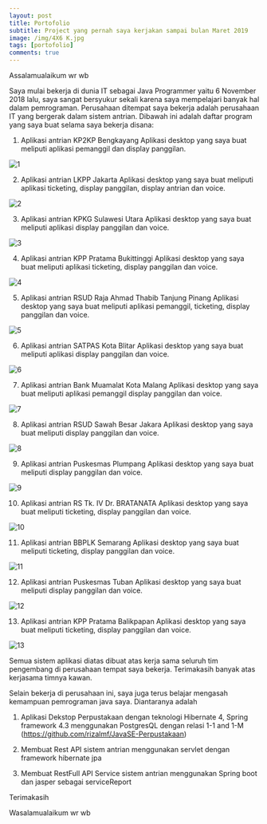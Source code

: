 ```yaml
---
layout: post
title: Portofolio
subtitle: Project yang pernah saya kerjakan sampai bulan Maret 2019
image: /img/4X6 K.jpg
tags: [portofolio]
comments: true
---
```

Assalamualaikum wr wb


Saya mulai bekerja di dunia IT sebagai Java Programmer yaitu 6 November 2018 lalu, saya sangat bersyukur sekali karena saya mempelajari banyak hal dalam pemrograman. Perusahaan ditempat saya bekerja adalah perusahaan IT yang bergerak dalam sistem antrian. Dibawah ini adalah daftar program yang saya buat selama saya bekerja disana:

1. Aplikasi antrian KP2KP Bengkayang
Aplikasi desktop yang saya buat meliputi aplikasi pemanggil dan display panggilan.

 ![1](port/1.JPG)		 

2. Aplikasi antrian LKPP Jakarta
Aplikasi desktop yang saya buat meliputi aplikasi ticketing, display panggilan, display antrian dan voice.

 ![2](port/2.JPG)	

3.  Aplikasi antrian KPKG Sulawesi Utara
Aplikasi desktop yang saya buat meliputi aplikasi display panggilan dan voice. 

 ![3](port/3.JPG)	

4.  Aplikasi antrian KPP Pratama Bukittinggi
Aplikasi desktop yang saya buat meliputi aplikasi ticketing, display panggilan dan voice. 
 	 
 ![4](port/4.jpg)	

5. Aplikasi antrian RSUD Raja Ahmad Thabib Tanjung Pinang
Aplikasi desktop yang saya buat meliputi aplikasi pemanggil, ticketing, display panggilan dan voice.

 ![5](port/5.jpg)	

6. Aplikasi antrian SATPAS Kota Blitar
Aplikasi desktop yang saya buat meliputi aplikasi display panggilan dan voice.
       
 ![6](port/6.jpg)	

7. Aplikasi antrian Bank Muamalat Kota Malang
Aplikasi desktop yang saya buat meliputi aplikasi pemanggil display panggilan dan voice.	

 ![7](port/7.jpg)	

8. Aplikasi antrian RSUD Sawah Besar Jakara
Aplikasi desktop yang saya buat meliputi display panggilan dan voice.

 ![8](port/8.jpg)	 

9. Aplikasi antrian Puskesmas Plumpang
Aplikasi desktop yang saya buat meliputi display panggilan dan voice.

 ![9](port/9.jpg)		 

10. Aplikasi antrian RS Tk. IV Dr. BRATANATA
Aplikasi desktop yang saya buat meliputi ticketing, display panggilan dan voice.

 ![10](port/10.jpg)	

11. Aplikasi antrian BBPLK Semarang
Aplikasi desktop yang saya buat meliputi ticketing, display panggilan dan voice.

 ![11](/port/11.jpg)	

12. Aplikasi antrian Puskesmas Tuban
Aplikasi desktop yang saya buat meliputi display panggilan dan voice.

 ![12](port/12.jpg)	

13. Aplikasi antrian KPP Pratama Balikpapan
Aplikasi desktop yang saya buat meliputi ticketing, display panggilan dan voice.

 ![13](port/13.jpg)	 

Semua sistem aplikasi diatas dibuat atas kerja sama seluruh tim pengembang di perusahaan tempat saya bekerja. Terimakasih banyak atas kerjasama timnya kawan.


Selain bekerja di perusahaan ini, saya juga terus belajar mengasah kemampuan pemrograman java saya. Diantaranya adalah
1. Aplikasi Dekstop Perpustakaan dengan teknologi Hibernate 4, Spring framework 4.3 menggunakan PostgresQL dengan relasi 1-1 and 1-M
(https://github.com/rizalmf/JavaSE-Perpustakaan)

2. Membuat Rest API sistem antrian menggunakan servlet dengan framework hibernate jpa

3. Membuat RestFull API Service sistem antrian menggunakan Spring boot dan jasper sebagai serviceReport


Terimakasih

Wasalamualaikum wr wb
